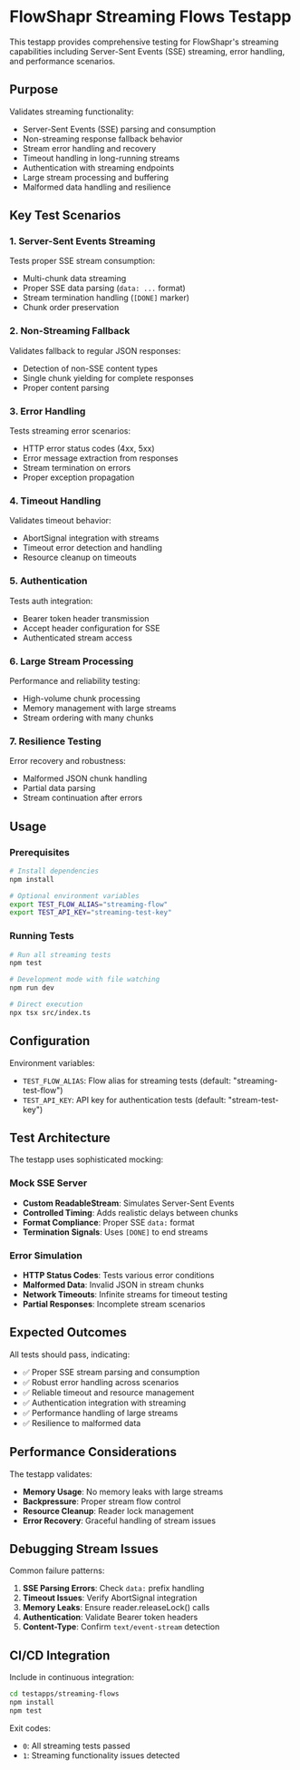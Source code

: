 # FlowShapr Streaming Flows Testapp

This testapp provides comprehensive testing for FlowShapr's streaming capabilities including Server-Sent Events (SSE) streaming, error handling, and performance scenarios.

## Purpose

Validates streaming functionality:
- Server-Sent Events (SSE) parsing and consumption
- Non-streaming response fallback behavior
- Stream error handling and recovery
- Timeout handling in long-running streams
- Authentication with streaming endpoints
- Large stream processing and buffering
- Malformed data handling and resilience

## Key Test Scenarios

### 1. Server-Sent Events Streaming
Tests proper SSE stream consumption:
- Multi-chunk data streaming
- Proper SSE data parsing (`data: ...` format)
- Stream termination handling (`[DONE]` marker)
- Chunk order preservation

### 2. Non-Streaming Fallback
Validates fallback to regular JSON responses:
- Detection of non-SSE content types
- Single chunk yielding for complete responses
- Proper content parsing

### 3. Error Handling
Tests streaming error scenarios:
- HTTP error status codes (4xx, 5xx)
- Error message extraction from responses
- Stream termination on errors
- Proper exception propagation

### 4. Timeout Handling
Validates timeout behavior:
- AbortSignal integration with streams
- Timeout error detection and handling
- Resource cleanup on timeouts

### 5. Authentication
Tests auth integration:
- Bearer token header transmission
- Accept header configuration for SSE
- Authenticated stream access

### 6. Large Stream Processing
Performance and reliability testing:
- High-volume chunk processing
- Memory management with large streams
- Stream ordering with many chunks

### 7. Resilience Testing
Error recovery and robustness:
- Malformed JSON chunk handling
- Partial data parsing
- Stream continuation after errors

## Usage

### Prerequisites

```bash
# Install dependencies
npm install

# Optional environment variables
export TEST_FLOW_ALIAS="streaming-flow"
export TEST_API_KEY="streaming-test-key"
```

### Running Tests

```bash
# Run all streaming tests
npm test

# Development mode with file watching
npm run dev

# Direct execution
npx tsx src/index.ts
```

## Configuration

Environment variables:
- `TEST_FLOW_ALIAS`: Flow alias for streaming tests (default: "streaming-test-flow")
- `TEST_API_KEY`: API key for authentication tests (default: "stream-test-key")

## Test Architecture

The testapp uses sophisticated mocking:

### Mock SSE Server
- **Custom ReadableStream**: Simulates Server-Sent Events
- **Controlled Timing**: Adds realistic delays between chunks
- **Format Compliance**: Proper SSE `data:` format
- **Termination Signals**: Uses `[DONE]` to end streams

### Error Simulation
- **HTTP Status Codes**: Tests various error conditions
- **Malformed Data**: Invalid JSON in stream chunks
- **Network Timeouts**: Infinite streams for timeout testing
- **Partial Responses**: Incomplete stream scenarios

## Expected Outcomes

All tests should pass, indicating:
- ✅ Proper SSE stream parsing and consumption
- ✅ Robust error handling across scenarios
- ✅ Reliable timeout and resource management
- ✅ Authentication integration with streaming
- ✅ Performance handling of large streams
- ✅ Resilience to malformed data

## Performance Considerations

The testapp validates:
- **Memory Usage**: No memory leaks with large streams
- **Backpressure**: Proper stream flow control
- **Resource Cleanup**: Reader lock management
- **Error Recovery**: Graceful handling of stream issues

## Debugging Stream Issues

Common failure patterns:
1. **SSE Parsing Errors**: Check `data:` prefix handling
2. **Timeout Issues**: Verify AbortSignal integration
3. **Memory Leaks**: Ensure reader.releaseLock() calls
4. **Authentication**: Validate Bearer token headers
5. **Content-Type**: Confirm `text/event-stream` detection

## CI/CD Integration

Include in continuous integration:

```bash
cd testapps/streaming-flows
npm install
npm test
```

Exit codes:
- `0`: All streaming tests passed
- `1`: Streaming functionality issues detected